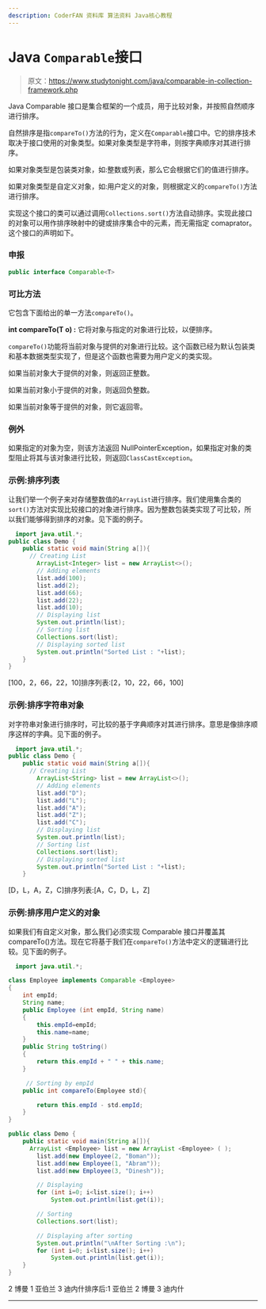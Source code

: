 ```yaml
---
description: CoderFAN 资料库 算法资料 Java核心教程
---
```


# Java `Comparable`接口

> 原文：<https://www.studytonight.com/java/comparable-in-collection-framework.php>

Java Comparable 接口是集合框架的一个成员，用于比较对象，并按照自然顺序进行排序。

自然排序是指`compareTo()`方法的行为，定义在`Comparable`接口中。它的排序技术取决于接口使用的对象类型。如果对象类型是字符串，则按字典顺序对其进行排序。

如果对象类型是包装类对象，如:整数或列表，那么它会根据它们的值进行排序。

如果对象类型是自定义对象，如:用户定义的对象，则根据定义的`compareTo()`方法进行排序。

实现这个接口的类可以通过调用`Collections.sort()`方法自动排序。实现此接口的对象可以用作排序映射中的键或排序集合中的元素，而无需指定 comaprator。这个接口的声明如下。

### 申报

```java
public interface Comparable<T>
```

### 可比方法

它包含下面给出的单一方法`compareTo()`。

**int compareTo(T o) :** 它将对象与指定的对象进行比较，以便排序。

`compareTo()`功能将当前对象与提供的对象进行比较。这个函数已经为默认包装类和基本数据类型实现了，但是这个函数也需要为用户定义的类实现。

如果当前对象大于提供的对象，则返回正整数。

如果当前对象小于提供的对象，则返回负整数。

如果当前对象等于提供的对象，则它返回零。

### 例外

如果指定的对象为空，则该方法返回 NullPointerException，如果指定对象的类型阻止将其与该对象进行比较，则返回`ClassCastException`。

### 示例:排序列表

让我们举一个例子来对存储整数值的`ArrayList`进行排序。我们使用集合类的`sort()`方法对实现比较接口的对象进行排序。因为整数包装类实现了可比较，所以我们能够得到排序的对象。见下面的例子。

```java
  import java.util.*;  
public class Demo {  
    public static void main(String a[]){
      // Creating List
        ArrayList<Integer> list = new ArrayList<>();
        // Adding elements
        list.add(100);  
        list.add(2);  
        list.add(66); 
        list.add(22);
        list.add(10);
        // Displaying list
        System.out.println(list);
        // Sorting list
        Collections.sort(list);
        // Displaying sorted list
        System.out.println("Sorted List : "+list);
    }  
} 

```

[100，2，66，22，10]排序列表:[2，10，22，66，100]

### 示例:排序字符串对象

对字符串对象进行排序时，可比较的基于字典顺序对其进行排序。意思是像排序顺序这样的字典。见下面的例子。

```java
  import java.util.*;  
public class Demo {  
    public static void main(String a[]){
      // Creating List
        ArrayList<String> list = new ArrayList<>();
        // Adding elements
        list.add("D");  
        list.add("L");  
        list.add("A"); 
        list.add("Z");
        list.add("C");
        // Displaying list
        System.out.println(list);
        // Sorting list
        Collections.sort(list);
        // Displaying sorted list
        System.out.println("Sorted List : "+list);
    } 

```

[D，L，A，Z，C]排序列表:[A，C，D，L，Z]

### 示例:排序用户定义的对象

如果我们有自定义对象，那么我们必须实现 Comparable 接口并覆盖其 compareTo()方法。现在它将基于我们在`compareTo()`方法中定义的逻辑进行比较。见下面的例子。

```java
  import java.util.*;  

class Employee implements Comparable <Employee>
{
    int empId;
    String name;
    public Employee (int empId, String name)
    {
        this.empId=empId;
        this.name=name;
    }
    public String toString()
    {
        return this.empId + " " + this.name;
    }

     // Sorting by empId
    public int compareTo(Employee std){    

        return this.empId - std.empId; 
    } 
}

public class Demo {  
    public static void main(String a[]){
      ArrayList <Employee> list = new ArrayList <Employee> ( ); 
        list.add(new Employee(2, "Boman")); 
        list.add(new Employee(1, "Abram")); 
        list.add(new Employee(3, "Dinesh")); 

        // Displaying
        for (int i=0; i<list.size(); i++) 
            System.out.println(list.get(i)); 

        // Sorting 
        Collections.sort(list); 

        // Displaying after sorting
        System.out.println("\nAfter Sorting :\n");
        for (int i=0; i<list.size(); i++) 
            System.out.println(list.get(i)); 
    }  
} 

```

2 博曼 1 亚伯兰 3 迪内什排序后:1 亚伯兰 2 博曼 3 迪内什

* * *
